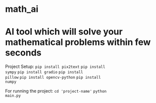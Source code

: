 # math_ai
# AI tool which will solve your mathematical problems within few seconds

Project Setup:
<code>pip install pix2text</code>
<code>pip install sympy</code>
<code>pip install gradio</code>
<code>pip install pillow</code>
<code>pip install opencv-python</code>
<code>pip install numpy</code>


For running the project:
<code>cd 'project-name'</code>
<code>python main.py</code>


